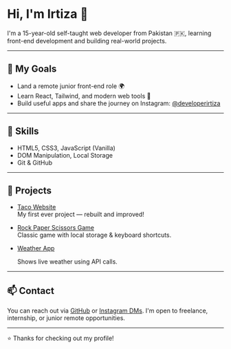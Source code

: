 # Hi, I'm Irtiza 👋

I'm a 15-year-old self-taught web developer from Pakistan 🇵🇰, learning front-end development and building real-world projects.

---

## 🚀 My Goals

- Land a remote junior front-end role 🌍
- Learn React, Tailwind, and modern web tools 🔧
- Build useful apps and share the journey on Instagram: [@developerirtiza](https://instagram.com/developerirtiza)

---

## 🧠 Skills

- HTML5, CSS3, JavaScript (Vanilla)
- DOM Manipulation, Local Storage
- Git & GitHub

---

## 📂 Projects

- [Taco Website](https://github.com/developerirtiza/taco-shop)  
  My first ever project — rebuilt and improved!
  
- [Rock Paper Scissors Game](https://github.com/developerirtiza/rock-paper-scissors-game)  
  Classic game with local storage & keyboard shortcuts.

- [Weather App](https://github.com/developerirtiza/weather-app/tree/master)
  
  Shows live weather using API calls.

---

## 📫 Contact

You can reach out via [GitHub](https://github.com/developerirtiza) or [Instagram DMs](https://instagram.com/developerirtiza). I'm open to freelance, internship, or junior remote opportunities.

---

⭐ Thanks for checking out my profile!
